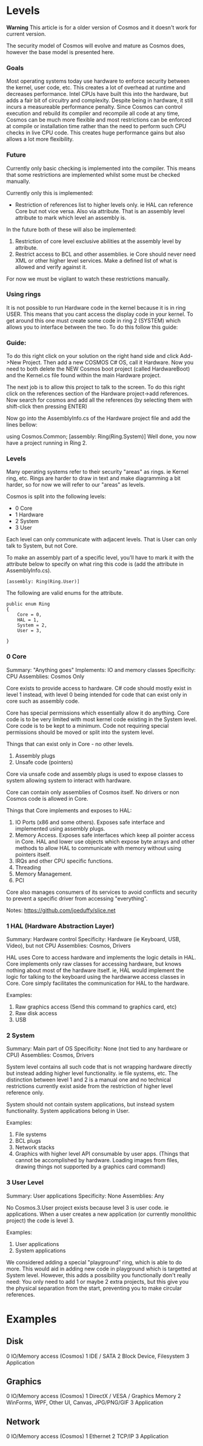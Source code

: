 # Levels

**Warning** This article is for a older version of Cosmos and it doesn't work for current version.

The security model of Cosmos will evolve and mature as
Cosmos does, however the base model is presented here.

###  Goals

Most operating systems today use hardware to enforce security between the
kernel, user code, etc. This creates a lot of overhead at runtime and
decreases performance. Intel CPUs have built this into the hardware, but adds
a fair bit of circuitry and complexity. Despite being in hardware, it still
incurs a measureable performance penalty. Since Cosmos can control execution
and rebuild its compiler and recompile all code at any time, Cosmos can be
much more flexible and most restrictions can be enforced at compile or
installation time rather than the need to perform such CPU checks in live CPU
code. This creates huge performance gains but also allows a lot more
flexibility.

###  Future

Currently only basic checking is implemented into the compiler. This means that some restrictions are implemented whilst some must be checked manually. 

Currently only this is implemented:

* Restriction of references list to higher levels only. ie HAL can reference Core
but not vice versa. Also via attribute. That is an assembly level attribute to mark which level an assembly is.

In the future both of these will also be implemented:

  1. Restriction of core level exclusive abilities at the assembly level by attribute.
  2. Restrict access to BCL and other assemblies. ie Core should never need XML
 or other higher level services. Make a defined list of what is allowed and verify against it.

For now we must be vigilant to watch these restrictions manually.

### Using rings
It is not possible to run Hardware code in the kernel because it is in ring USER. This means that you cant access the display code in your kernel. To get around this one must create some code in ring 2 (SYSTEM) which allows you to interface between the two. To do this follow this guide:

### Guide: 
To do this right click on your solution on the right hand side and click Add->New Project. Then add a new COSMOS C# OS, call it Hardware. Now you need to both delete the NEW Cosmos boot project (called HardwareBoot) and the Kernel.cs file found within the main Hardware project.

The next job is to allow this project to talk to the screen. To do this right click on the references section of the Hardware project->add references. Now search for cosmos and add all the references (by selecting them with shift-click then pressing ENTER)

Now go into the AssemblyInfo.cs of the Hardware project file and add the lines bellow:

using Cosmos.Common;
[assembly: Ring(Ring.System)]
Well done, you now have a project running in Ring 2.

###  Levels

Many operating systems refer to their security "areas" as rings. ie Kernel
ring, etc. Rings are harder to draw in text and make diagramming a bit harder,
so for now we will refer to our "areas" as levels.

Cosmos is split into the following levels:

  * 0 Core
  * 1 Hardware
  * 2 System
  * 3 User

Each level can only communicate with adjacent levels. That is User can only
talk to System, but not Core.

To make an assembly part of a specific level, you'll have to mark it with the
attribute below to specify on what ring this code is (add the attribute in
AssemblyInfo.cs).

``` [assembly: Ring(Ring.User)] ```

The following are valid enums for the attribute.

```
public enum Ring
{
    Core = 0,
    HAL = 1,
    System = 2,
    User = 3,

}
```

### 0 Core

Summary: "Anything goes"
Implements: IO and memory classes
Specificity: CPU
Assemblies: Cosmos Only

Core exists to provide access to hardware. C# code should mostly
exist in level 1 instead, with level 0 being intended for code that can exist
only in core such as assembly code.

Core has special permissions which essentially allow it do anything.
Core code is to be very limited with most kernel code existing in the System
level. Core code is to be kept to a minimum. Code not requiring special
permissions should be moved or split into the system level.

Things that can exist only in Core - no other levels.

  1. Assembly plugs
  2. Unsafe code (pointers)

Core via unsafe code and assembly plugs is used to expose classes to system allowing
system to interact with hardware.

Core can contain only assemblies of Cosmos itself. No drivers or non Cosmos code is allowed in Core.

Things that Core implements and exposes to HAL:

  1. IO Ports (x86 and some others). Exposes safe interface and implemented using assembly plugs.
  2. Memory Access. Exposes safe interfaces which keep all pointer access in Core. HAL and lower use 
     objects which expose byte arrays and other methods to allow HAL to communicate with memory without
     using pointers itself.
  3. IRQs and other CPU specific functions.
  4. Threading
  5. Memory Management.
  7. PCI

Core also manages consumers of its services to avoid conflicts and security to prevent a specific driver from accessing "everything".

Notes:
https://github.com/joeduffy/slice.net

### 1 HAL (Hardware Abstraction Layer)

Summary: Hardware control
Specificity: Hardware (ie Keyboard, USB, Video), but not CPU
Assemblies: Cosmos, Drivers

HAL uses Core to access hardware and implements the logic details in HAL. Core implements only raw 
classes for accessing hardware, but knows nothing about most of the hardware itself. ie, HAL would implement the
logic for talking to the keyboard using the hardwarwe access classes in Core. Core simply facilitates the 
communication for HAL to the hardware.

Examples:
  1. Raw graphics access (Send this command to graphics card, etc)
  2. Raw disk access
  3. USB

### 2 System

Summary: Main part of OS
Specificity: None (not tied to any hardware or CPU)
Assemblies: Cosmos, Drivers

System level contains all such code that is not wrapping hardware directly but
instead adding higher level functionality. ie file systems, etc. The
distinction between level 1 and 2 is a manual one and no technical
restrictions currently exist aside from the restriction of higher level
reference only.

System should not contain system applications, but instead system
functionality. System applications belong in User.

Examples:

  1. File systems
  2. BCL plugs
  3. Network stacks
  4. Graphics with higher level API consumable by user apps. (Things that cannot be accomplished by hardware. Loading images from files, drawing things not supported by a graphics card command)

### 3 User Level

Summary: User applications
Specificity: None
Assemblies: Any

No Cosmos.3.User project exists because level 3 is user code. ie applications.
When a user creates a new application (or currently monolithic project) the
code is level 3.

Examples:

  1. User applications
  2. System applications

We considered adding a special "playground" ring, which is able to do more.
This would aid in adding new code in playground which is targetted at System
level. However, this adds a possibility you functionally don't really need:
You only need to add 1 or maybe 2 extra projects, but this give you the
physical separation from the start, preventing you to make circular
references.

# Examples

## Disk

0 IO/Memory access (Cosmos)
1 IDE / SATA
2 Block Device, Filesystem
3 Application

## Graphics

0 IO/Memory access (Cosmos)
1 DirectX / VESA / Graphics Memory
2 WinForms, WPF, Other UI, Canvas, JPG/PNG/GIF
3 Application

## Network

0 IO/Memory access (Cosmos)
1 Ethernet 
2 TCP/IP
3 Application
